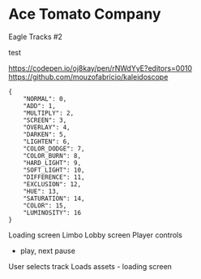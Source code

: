 # Ace Tomato Company

Eagle Tracks #2

test

https://codepen.io/oj8kay/pen/rNWdYyE?editors=0010
https://github.com/mouzofabricio/kaleidoscope

```
{
    "NORMAL": 0,
    "ADD": 1,
    "MULTIPLY": 2,
    "SCREEN": 3,
    "OVERLAY": 4,
    "DARKEN": 5,
    "LIGHTEN": 6,
    "COLOR_DODGE": 7,
    "COLOR_BURN": 8,
    "HARD_LIGHT": 9,
    "SOFT_LIGHT": 10,
    "DIFFERENCE": 11,
    "EXCLUSION": 12,
    "HUE": 13,
    "SATURATION": 14,
    "COLOR": 15,
    "LUMINOSITY": 16
}
```

Loading screen
Limbo Lobby screen
Player controls

- play, next pause

User selects track
Loads assets - loading screen

